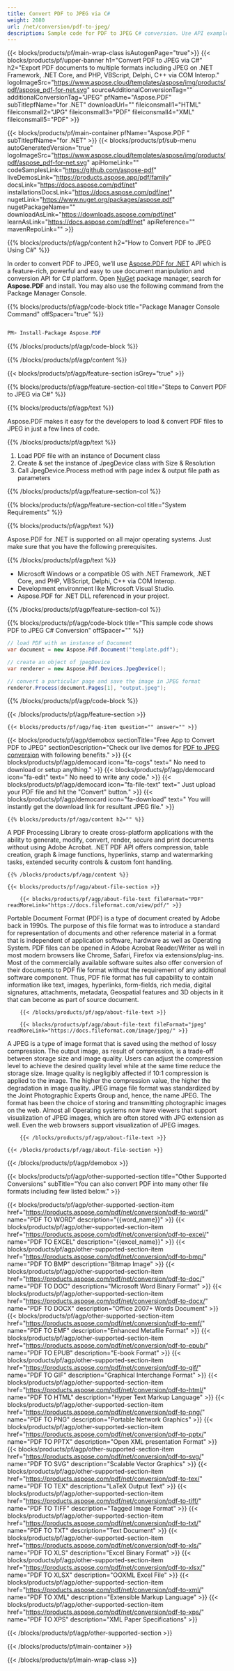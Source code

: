 ```yaml
---
title: Convert PDF to JPEG via C# 
weight: 2080
url: /net/conversion/pdf-to-jpeg/ 
description: Sample code for PDF to JPEG C# conversion. Use API example code for batch PDF files to JPEG conversion within VB.NET, Asp.NET or any .NET based application.
---
```


{{< blocks/products/pf/main-wrap-class isAutogenPage="true">}}
{{< blocks/products/pf/upper-banner h1="Convert PDF to JPEG via C#" h2="Export PDF documents to multiple formats including JPEG on .NET Framework, .NET Core, and PHP, VBScript, Delphi, C++ via COM Interop." logoImageSrc="https://www.aspose.cloud/templates/aspose/img/products/pdf/aspose_pdf-for-net.svg" sourceAdditionalConversionTag="" additionalConversionTag="JPEG" pfName="Aspose.PDF" subTitlepfName="for .NET" downloadUrl="" fileiconsmall1="HTML" fileiconsmall2="JPG" fileiconsmall3="PDF" fileiconsmall4="XML" fileiconsmall5="PDF" >}}

{{< blocks/products/pf/main-container pfName="Aspose.PDF " subTitlepfName="for .NET" >}}
{{< blocks/products/pf/sub-menu autoGeneratedVersion="true" logoImageSrc="https://www.aspose.cloud/templates/aspose/img/products/pdf/aspose_pdf-for-net.svg" apiHomeLink="" codeSamplesLink="https://github.com/aspose-pdf" liveDemosLink="https://products.aspose.app/pdf/family" docsLink="https://docs.aspose.com/pdf/net" installationsDocsLink="https://docs.aspose.com/pdf/net" nugetLink="https://www.nuget.org/packages/aspose.pdf" nugetPackageName="" downloadAsLink="https://downloads.aspose.com/pdf/net" learnAsLink="https://docs.aspose.com/pdf/net" apiReference="" mavenRepoLink="" >}}

{{% blocks/products/pf/agp/content h2="How to Convert PDF to JPEG Using C#" %}}

 In order to convert PDF to JPEG, we’ll use
 [Aspose.PDF for .NET](https://products.aspose.com/pdf/net) 
 API which is a feature-rich, powerful and easy to use document manipulation and conversion API for C# platform. Open
 [NuGet](https://www.nuget.org/packages/aspose.pdf) 
 package manager, search for
 **Aspose.PDF** 
 and install. You may also use the following command from the Package Manager Console.

{{% blocks/products/pf/agp/code-block title="Package Manager Console Command" offSpacer="true" %}}

```cs

PM> Install-Package Aspose.PDF

```

{{% /blocks/products/pf/agp/code-block %}}

{{% /blocks/products/pf/agp/content %}}

{{< blocks/products/pf/agp/feature-section isGrey="true" >}}

{{% blocks/products/pf/agp/feature-section-col title="Steps to Convert PDF to JPEG via C#" %}}

{{% blocks/products/pf/agp/text %}}

 Aspose.PDF makes it easy for the developers to load & convert PDF files to JPEG in just a few lines of code.

{{% /blocks/products/pf/agp/text %}}

1.  Load PDF file with an instance of Document class
1.  Create & set the instance of JpegDevice class with Size & Resolution
1.  Call JpegDevice.Process method with page index & output file path as parameters

{{% /blocks/products/pf/agp/feature-section-col %}}

{{% blocks/products/pf/agp/feature-section-col title="System Requirements" %}}

{{% blocks/products/pf/agp/text %}}

 Aspose.PDF for .NET is supported on all major operating systems. Just make sure that you have the following prerequisites.

{{% /blocks/products/pf/agp/text %}}

-  Microsoft Windows or a compatible OS with .NET Framework, .NET Core, and PHP, VBScript, Delphi, C++ via COM Interop.
-  Development environment like Microsoft Visual Studio.
-  Aspose.PDF for .NET DLL referenced in your project.

{{% /blocks/products/pf/agp/feature-section-col %}}

{{% blocks/products/pf/agp/code-block title="This sample code shows PDF to JPEG C# Conversion" offSpacer="" %}}

```cs
// load PDF with an instance of Document
var document = new Aspose.Pdf.Document("template.pdf");

// create an object of jpegDevice
var renderer = new Aspose.Pdf.Devices.JpegDevice();

// convert a particular page and save the image in JPEG format
renderer.Process(document.Pages[1], "output.jpeg"); 

```

{{% /blocks/products/pf/agp/code-block %}}

{{< /blocks/products/pf/agp/feature-section >}}

    {{< blocks/products/pf/agp/faq-item question="" answer="" >}}
 

<!-- aboutfile Starts -->

{{< blocks/products/pf/agp/demobox sectionTitle="Free App to Convert PDF to JPEG" sectionDescription="Check our live demos for [PDF to JPEG conversion](https://products.aspose.app/pdf/conversion/pdf-to-jpeg) with following benefits." >}}
        {{< blocks/products/pf/agp/democard icon="fa-cogs" text=" No need to download or setup anything." >}}
        {{< blocks/products/pf/agp/democard icon="fa-edit" text=" No need to write any code." >}}
        {{< blocks/products/pf/agp/democard icon="fa-file-text" text=" Just upload your PDF file and hit the \"Convert\" button." >}}
        {{< blocks/products/pf/agp/democard icon="fa-download" text=" You will instantly get the download link for resultant JPEG file." >}}

    {{% blocks/products/pf/agp/content h2="" %}}

 A PDF Processing Library to create cross-platform applications with the ability to generate, modify, convert, render, secure and print documents without using Adobe Acrobat. .NET PDF API offers compression, table creation, graph & image functions, hyperlinks, stamp and watermarking tasks, extended security controls & custom font handling.



    {{% /blocks/products/pf/agp/content %}}

    {{< blocks/products/pf/agp/about-file-section >}}

        {{< blocks/products/pf/agp/about-file-text fileFormat="PDF" readMoreLink="https://docs.fileformat.com/view/pdf/" >}}
Portable Document Format (PDF) is a type of document created by Adobe back in 1990s. The purpose of this file format was to introduce a standard for representation of documents and other reference material in a format that is independent of application software, hardware as well as Operating System. PDF files can be opened in Adobe Acrobat Reader/Writer as well in most modern browsers like Chrome, Safari, Firefox via extensions/plug-ins. Most of the commercially available software suites also offer conversion of their documents to PDF file format without the requirement of any additional software component. Thus, PDF file format has full capability to contain information like text, images, hyperlinks, form-fields, rich media, digital signatures, attachments, metadata, Geospatial features and 3D objects in it that can become as part of source document.

        {{< /blocks/products/pf/agp/about-file-text >}}

        {{< blocks/products/pf/agp/about-file-text fileFormat="jpeg" readMoreLink="https://docs.fileformat.com/image/jpeg/" >}}
A JPEG is a type of image format that is saved using the method of lossy compression. The output image, as result of compression, is a trade-off between storage size and image quality. Users can adjust the compression level to achieve the desired quality level while at the same time reduce the storage size. Image quality is negligibly affected if 10:1 compression is applied to the image.  The higher the compression value, the higher the degradation in image quality. JPEG image file format was standardized by the Joint Photographic Experts Group and, hence, the name JPEG. The format has been the choice of storing and transmitting photographic images on the web. Almost all Operating systems now have viewers that support visualization of JPEG images, which are often stored with JPG extension as well. Even the web browsers support visualization of JPEG images.

        {{< /blocks/products/pf/agp/about-file-text >}}

    {{< /blocks/products/pf/agp/about-file-section >}}

{{< /blocks/products/pf/agp/demobox >}}

<!-- aboutfile Ends -->

{{< blocks/products/pf/agp/other-supported-section title="Other Supported Conversions" subTitle="You can also convert PDF into many other file formats including few listed below." >}}

{{< blocks/products/pf/agp/other-supported-section-item href="https://products.aspose.com/pdf/net/conversion/pdf-to-word/" name="PDF TO WORD" description="{{word_name}}" >}}
{{< blocks/products/pf/agp/other-supported-section-item href="https://products.aspose.com/pdf/net/conversion/pdf-to-excel/" name="PDF TO EXCEL" description="{{excel_name}}" >}}
{{< blocks/products/pf/agp/other-supported-section-item href="https://products.aspose.com/pdf/net/conversion/pdf-to-bmp/" name="PDF TO BMP" description="Bitmap Image" >}}
{{< blocks/products/pf/agp/other-supported-section-item href="https://products.aspose.com/pdf/net/conversion/pdf-to-doc/" name="PDF TO DOC" description="Microsoft Word Binary Format" >}}
{{< blocks/products/pf/agp/other-supported-section-item href="https://products.aspose.com/pdf/net/conversion/pdf-to-docx/" name="PDF TO DOCX" description="Office 2007+ Words Document" >}}
{{< blocks/products/pf/agp/other-supported-section-item href="https://products.aspose.com/pdf/net/conversion/pdf-to-emf/" name="PDF TO EMF" description="Enhanced Metafile Format" >}}
{{< blocks/products/pf/agp/other-supported-section-item href="https://products.aspose.com/pdf/net/conversion/pdf-to-epub/" name="PDF TO EPUB" description="E-book Format" >}}
{{< blocks/products/pf/agp/other-supported-section-item href="https://products.aspose.com/pdf/net/conversion/pdf-to-gif/" name="PDF TO GIF" description="Graphical Interchange Format" >}}
{{< blocks/products/pf/agp/other-supported-section-item href="https://products.aspose.com/pdf/net/conversion/pdf-to-html/" name="PDF TO HTML" description="Hyper Text Markup Language" >}}
{{< blocks/products/pf/agp/other-supported-section-item href="https://products.aspose.com/pdf/net/conversion/pdf-to-png/" name="PDF TO PNG" description="Portable Network Graphics" >}}
{{< blocks/products/pf/agp/other-supported-section-item href="https://products.aspose.com/pdf/net/conversion/pdf-to-pptx/" name="PDF TO PPTX" description="Open XML presentation Format" >}}
{{< blocks/products/pf/agp/other-supported-section-item href="https://products.aspose.com/pdf/net/conversion/pdf-to-svg/" name="PDF TO SVG" description="Scalable Vector Graphics" >}}
{{< blocks/products/pf/agp/other-supported-section-item href="https://products.aspose.com/pdf/net/conversion/pdf-to-tex/" name="PDF TO TEX" description="LaTeX Output Text" >}}
{{< blocks/products/pf/agp/other-supported-section-item href="https://products.aspose.com/pdf/net/conversion/pdf-to-tiff/" name="PDF TO TIFF" description="Tagged Image Format" >}}
{{< blocks/products/pf/agp/other-supported-section-item href="https://products.aspose.com/pdf/net/conversion/pdf-to-txt/" name="PDF TO TXT" description="Text Document" >}}
{{< blocks/products/pf/agp/other-supported-section-item href="https://products.aspose.com/pdf/net/conversion/pdf-to-xls/" name="PDF TO XLS" description="Excel Binary Format" >}}
{{< blocks/products/pf/agp/other-supported-section-item href="https://products.aspose.com/pdf/net/conversion/pdf-to-xlsx/" name="PDF TO XLSX" description="OOXML Excel File" >}}
{{< blocks/products/pf/agp/other-supported-section-item href="https://products.aspose.com/pdf/net/conversion/pdf-to-xml/" name="PDF TO XML" description="Extensible Markup Language" >}}
{{< blocks/products/pf/agp/other-supported-section-item href="https://products.aspose.com/pdf/net/conversion/pdf-to-xps/" name="PDF TO XPS" description="XML Paper Specifications" >}}

{{< /blocks/products/pf/agp/other-supported-section >}}

{{< /blocks/products/pf/main-container >}}
    
{{< /blocks/products/pf/main-wrap-class >}}